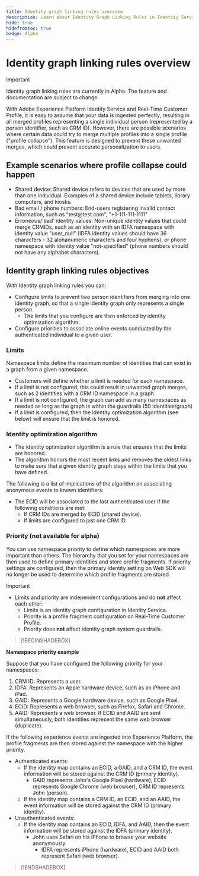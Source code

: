 ```yaml
---
title: Identity graph linking rules overview
description: Learn about Identity Graph Linking Rules in Identity Service.
hide: true
hidefromtoc: true
badge: Alpha
---
```

# Identity graph linking rules overview

>[!IMPORTANT]
>
>Identity graph linking rules are currently in Alpha. The feature and documentation are subject to change.

With Adobe Experience Platform Identity Service and Real-Time Customer Profile, it is easy to assume that your data is ingested perfectly, resulting in all merged profiles representing a single individual person (represented by a person identifier, such as CRM ID). However, there are possible scenarios where certain data could try to merge multiple profiles into a single profile ("profile collapse"). This feature is designed to prevent these unwanted merges, which could prevent accurate personalization to users.

## Example scenarios where profile collapse could happen

* Shared device: Shared device refers to devices that are used by more than one individual. Examples of a shared device include tablets, library computers, and kiosks.
* Bad email / phone numbers: End-users registering invalid contact information, such as "test<span>@test.com", "+1-111-111-1111"
* Erroneous/'bad' identity values: Non-unique identity values that could merge CRMIDs, such as an identity with an IDFA namespace with identity value "user_null" (IDFA identity values should have 36 characters - 32 alphanumeric characters and four hyphens), or phone namespace with identity value "not-specified" (phone numbers should not have any alphabet characters).

## Identity graph linking rules objectives

With Identity graph linking rules you can:

* Configure limits to prevent two person identifiers from merging into one identity graph, so that a single identity graph only represents a single person.
  * The limits that you configure are then enforced by identity optimization algorithm.
* Configure priorities to associate online events conducted by the authenticated individual to a given user.

### Limits

Namespace limits define the maximum number of identities that can exist in a graph from a given namespace.

* Customers will define whether a limit is needed for each namespace.
* If a limit is not configured, this could result in unwanted graph merges, such as 2 identities with a CRM ID namespace in a graph.
* If a limit is not configured, the graph can add as many namespaces as needed as long as the graph is within the guardrails (50 identities/graph)
* If a limit is configured, then the identity optimization algorithm (see below) will ensure that the limit is honored.

### Identity optimization algorithm

* The identity optimization algorithm is a rule that ensures that the limits are honored. 
* The algorithm honors the most recent links and removes the oldest links to make sure that a given identity graph stays within the limits that you have defined.

The following is a list of implications of the algorithm on associating anonymous events to known identifiers:

  * The ECID will be associated to the last authenticated user if the following conditions are met:
    * If CRM IDs are merged by ECID (shared device).
    * If limits are configured to just one CRM ID.


### Priority (not available for alpha)

You can use namespace priority to define which namespaces are more important than others. The hierarchy that you set for your namespaces are then used to define primary identities and store profile fragments. If priority settings are configured, then the primary identity setting on Web SDK will no longer be used to determine which profile fragments are stored.

>[!IMPORTANT]
>
> * Limits and priority are independent configurations and do **not** affect each other:
>   * Limits is an identity graph configuration in Identity Service.
>   * Priority is a profile fragment configuration on Real-Time Customer Profile.
>   * Priority does **not** affect identity graph system guardrails.


>[!BEGINSHADEBOX]

**Namespace priority example**

Suppose that you have configured the following priority for your namespaces:

1. CRM ID: Represents a user.
2. IDFA: Represents an Apple hardware device, such as an iPhone and iPad.
3. GAID: Represents a Google hardware device, such as Google Pixel.
4. ECID: Represents a web browser, such as Firefox, Safari and Chrome.
5. AAID: Represents a web browser.
If ECID and AAID are sent simultaneously, both identities represent the same web browser (duplicate).

If the following experience events are ingested into Experience Platform, the profile fragments are then stored against the namespace with the higher priority.

* Authenticated events:
  * If the identity map contains an ECID, a GAID, and a CRM ID, the event information will be stored against the CRM ID (primary identity).
    * GAID represents John's Google Pixel (hardware), ECID represents Google Chrome (web browser), CRM ID represents John (person).
  * If the identity map contains a CRM ID, an ECID, and an AAID, the event information will be stored against the CRM ID (primary identity).
* Unauthenticated events:
  * If the identity map contains an ECID, IDFA, and AAID, then the event information will be stored against the IDFA (primary identity).
    * John uses Safari on his iPhone to browse your website anonymously.
      * IDFA represents iPhone (hardware), ECID and AAID both represent Safari (web browser).

>[!ENDSHADEBOX]